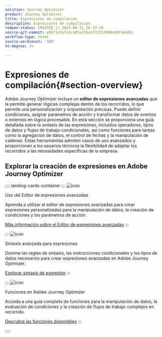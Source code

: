 ```yaml
---
solution: Journey Optimizer
product: Journey Optimizer
title: Expresiones de compilación
description: Expresiones de compilación
redpen-status: CREATED_||_2025-08-11_20-19-10
source-git-commit: e8b71a7efe1ca05a33bc6f33253900a58fa6665c
workflow-type: tm+mt
source-wordcount: '183'
ht-degree: 3%

---
```



# Expresiones de compilación{#section-overview}

Adobe Journey Optimizer incluye un **editor de expresiones avanzadas** que le permite generar lógicas complejas dentro de los recorridos, lo que permite una personalización y orquestación precisas. Puede definir condiciones, asignar parámetros de acción y transformar datos de eventos o externos en lógica procesable. En esta sección se proporciona una guía detallada sobre la sintaxis de las expresiones, incluidos operadores, tipos de datos y flujos de trabajo condicionales, así como funciones para tareas como la agregación de datos, el control de fechas y la manipulación de cadenas. Estas herramientas admiten casos de uso avanzados y proporcionan a los usuarios técnicos la flexibilidad de adaptar los recorridos a las necesidades específicas de la empresa.

## Explorar la creación de expresiones en Adobe Journey Optimizer

:::: landing-cards-container
:::
![icon](https://cdn.experienceleague.adobe.com/icons/screwdriver-wrench.svg)

Uso del Editor de expresiones avanzadas

Aprenda a utilizar el editor de expresiones avanzadas para crear expresiones personalizadas para la manipulación de datos, la creación de condiciones y los parámetros de acción.

[Más información sobre el Editor de expresiones avanzadas](../using/building-journeys/expression/expressionadvanced.md)
:::

:::
![icon](https://cdn.experienceleague.adobe.com/icons/code-branch.svg)

Sintaxis avanzada para expresiones

Domine las reglas de sintaxis, las instrucciones condicionales y los tipos de datos necesarios para crear expresiones avanzadas en Adobe Journey Optimizer.

[Explorar sintaxis de expresión](syntax-landing-page.md)
:::

:::
![icon](https://cdn.experienceleague.adobe.com/icons/puzzle-piece.svg)

Funciones en Adobe Journey Optimizer

Acceda a una guía completa de funciones para la manipulación de datos, la evaluación de condiciones y la creación de flujos de trabajo complejos en recorrido.

[Descubra las funciones disponibles](main-functions-journey-landing-page.md)
:::

::::
